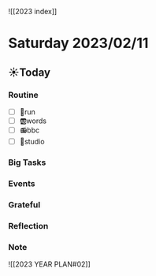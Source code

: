 ![[2023 index]]
# Saturday 2023/02/11
## ☀Today
### Routine
- [ ] 🏃run
- [ ] 🆎words
- [ ] 📻bbc
- [ ] 📘studio
### Big Tasks
### Events
### Grateful
### Reflection
### Note

![[2023 YEAR PLAN#02]]